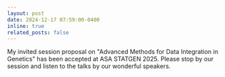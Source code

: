 ```yaml
---
layout: post
date: 2024-12-17 07:59:00-0400
inline: true
related_posts: false
---
```


My invited session proposal on "Advanced Methods for Data Integration in Genetics" has been accepted at ASA STATGEN 2025. Please stop by our session and listen to the talks by our wonderful speakers.